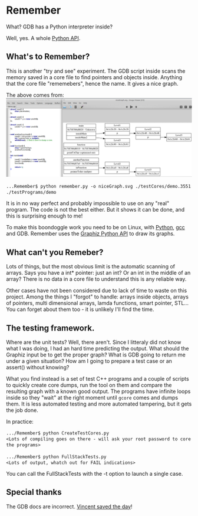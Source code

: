 # Remember
What? GDB has a Python interpreter inside?

Well, yes. A whole [Python API](https://sourceware.org/gdb/onlinedocs/gdb/Python-API.html#Python-API).

## What's to Remember?
This is another "try and see" experiment. The GDB script inside scans the memory saved in a core file to find pointers and objects inside. Anything that the core file "rememebers", hence the name. It gives a nice graph.

The above comes from:
![A graph from a test](https://github.com/stefanos-86/Remember/blob/master/demo.png)
```
...Remember$ python remember.py -o niceGraph.svg ./testCores/demo.3551 ./testPrograms/demo
```

It is in no way perfect and probably impossible to use on any "real" program. The code is not the best either. But it shows it can be done, and this is surprising enough to me!

To make this boondoggle work you need to be on Linux, with [Python](https://www.python.org/), [gcc](https://gcc.gnu.org/) and GDB. Remember uses the [Graphiz Python API](https://graphviz.readthedocs.io/en/stable/examples.html#structs-revisited-py) to draw its graphs.

## What can't you Remeber?
Lots of things, but the most obvious limit is the automatic scanning of arrays. Says you have a int* pointer: just an int? Or an int in the middle of an array? There is no data in a core file to understand this is any reliable way.

Other cases have not been considered due to lack of time to waste on this project. Among the things I "forgot" to handle: arrays inside objects, arrays of pointers, multi dimensional arrays, lamda functions, smart pointer, STL... You can forget about them too - it is unlikely I'll find the time.

## The testing framework.
Where are the unit tests? Well, there aren't. Since I litteraly did not know what I was doing, I had an hard time predicting the output. What should the Graphiz input be to get the proper graph? What is GDB going to return me under a given situation? How am I going to prepare a test case or an assert() without knowing?

What you find instead is a set of test C++ programs and a couple of scripts to quickly create core dumps, run the tool on them and compare the resulting graph with a known good output. The programs have infinite loops inside so they "wait" at the right moment until `gcore` comes and dumps them. It is less automated testing and more automated tampering, but it gets the job done.

In practice:
```
.../Remember$ python CreateTestCores.py
<Lots of compiling goes on there - will ask your root password to core the programs>

.../Remember$ python FullStackTests.py
<Lots of output, whatch out for FAIL indications>
```
You can call the FullStackTests with the -t option to launch a single case.

## Special thanks
The GDB docs are incorrect. [Vincent saved the day](https://vjordan.info/log/fpga/tag/gdb.html)!

